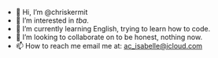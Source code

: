 - 👋 Hi, I’m @chriskermit
- 👀 I’m interested in *tba*.
- 🌱 I’m currently learning English, trying to learn how to code.
- 💞️ I’m looking to collaborate on to be honest, nothing now.
- 📫 How to reach me email me at: ac_isabelle@icloud.com

<!---
chriskermit/chriskermit is a ✨ special ✨ repository because its `README.md` (this file) appears on your GitHub profile.
You can click the Preview link to take a look at your changes.
--->
